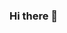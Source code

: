 ### Hi there 👋

<!--
**Ayse-Sadioglu/Ayse-Sadioglu** is a ✨ _special_ ✨ repository because its `README.md` (this file) appears on your GitHub profile.

Here are some ideas to get you started:
![banner][./banner.gif  "Github"]
- 🔭 I’m currently working on ...
- 🌱 I’m currently learning ...
- 👯 I’m looking to collaborate on ...
- 🤔 I’m looking for help with ...
- 💬 Ask me about ...
- 📫 How to reach me: ...
- 😄 Pronouns: ...
- ⚡ Fun fact: ...
-->
